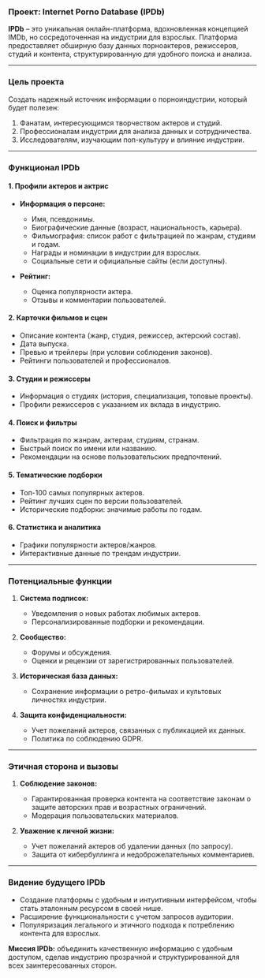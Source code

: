 ### Проект: **Internet Porno Database (IPDb)**  

**IPDb** – это уникальная онлайн-платформа, вдохновленная концепцией IMDb, но сосредоточенная на индустрии для взрослых. Платформа предоставляет обширную базу данных порноактеров, режиссеров, студий и контента, структурированную для удобного поиска и анализа.  

---

### **Цель проекта**  
Создать надежный источник информации о порноиндустрии, который будет полезен:  
1. Фанатам, интересующимся творчеством актеров и студий.  
2. Профессионалам индустрии для анализа данных и сотрудничества.  
3. Исследователям, изучающим поп-культуру и влияние индустрии.  

---

### **Функционал IPDb**  

#### 1. **Профили актеров и актрис**  
- **Информация о персоне:**  
  - Имя, псевдонимы.  
  - Биографические данные (возраст, национальность, карьера).  
  - Фильмография: список работ с фильтрацией по жанрам, студиям и годам.  
  - Награды и номинации в индустрии для взрослых.  
  - Социальные сети и официальные сайты (если доступны).  

- **Рейтинг:**  
  - Оценка популярности актера.  
  - Отзывы и комментарии пользователей.  

#### 2. **Карточки фильмов и сцен**  
- Описание контента (жанр, студия, режиссер, актерский состав).  
- Дата выпуска.  
- Превью и трейлеры (при условии соблюдения законов).  
- Рейтинги пользователей и профессионалов.  

#### 3. **Студии и режиссеры**  
- Информация о студиях (история, специализация, топовые проекты).  
- Профили режиссеров с указанием их вклада в индустрию.  

#### 4. **Поиск и фильтры**  
- Фильтрация по жанрам, актерам, студиям, странам.  
- Быстрый поиск по имени или названию.  
- Рекомендации на основе пользовательских предпочтений.  

#### 5. **Тематические подборки**  
- Топ-100 самых популярных актеров.  
- Рейтинг лучших сцен по версии пользователей.  
- Исторические подборки: значимые работы по годам.  

#### 6. **Статистика и аналитика**  
- Графики популярности актеров/жанров.  
- Интерактивные данные по трендам индустрии.  

---

### **Потенциальные функции**  

1. **Система подписок:**  
   - Уведомления о новых работах любимых актеров.  
   - Персонализированные подборки и рекомендации.  

2. **Сообщество:**  
   - Форумы и обсуждения.  
   - Оценки и рецензии от зарегистрированных пользователей.  

3. **Историческая база данных:**  
   - Сохранение информации о ретро-фильмах и культовых личностях индустрии.  

4. **Защита конфиденциальности:**  
   - Учет пожеланий актеров, связанных с публикацией их данных.  
   - Политика по соблюдению GDPR.  

---

### **Этичная сторона и вызовы**  
1. **Соблюдение законов:**  
   - Гарантированная проверка контента на соответствие законам о защите авторских прав и возрастных ограничений.  
   - Модерация пользовательских материалов.  

2. **Уважение к личной жизни:**  
   - Учет пожеланий актеров об удалении данных (по запросу).  
   - Защита от кибербуллинга и недоброжелательных комментариев.  

---

### **Видение будущего IPDb**  
- Создание платформы с удобным и интуитивным интерфейсом, чтобы стать эталонным ресурсом в своей нише.  
- Расширение функциональности с учетом запросов аудитории.  
- Популяризация легального и этичного подхода к потреблению контента для взрослых.  

**Миссия IPDb:** объединить качественную информацию с удобным доступом, сделав индустрию прозрачной и структурированной для всех заинтересованных сторон.

